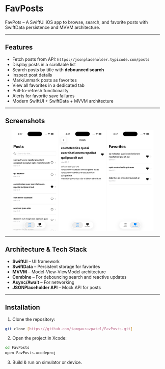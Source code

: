 # FavPosts
FavPots – A SwiftUI iOS app to browse, search, and favorite posts with SwiftData persistence and MVVM architecture.

---

## **Features**

- Fetch posts from API: `https://jsonplaceholder.typicode.com/posts`
- Display posts in a scrollable list
- Search posts by title with **debounced search**
- Inspect post details
- Mark/unmark posts as favorites
- View all favorites in a dedicated tab
- Pull-to-refresh functionality
- Alerts for favorite save failures
- Modern SwiftUI + SwiftData + MVVM architecture

---

## **Screenshots**

<p align="center">
  <img src="screenshots/posts_list.png" alt="Posts List" width="30%"/>
  <img src="screenshots/post_detail.png" alt="Post Detail" width="30%"/>
  <img src="screenshots/favorites.png" alt="Favorites" width="30%"/>
</p>

---

## **Architecture & Tech Stack**

- **SwiftUI** – UI framework
- **SwiftData** – Persistent storage for favorites
- **MVVM** – Model-View-ViewModel architecture
- **Combine** – For debouncing search and reactive updates
- **Async/Await** – For networking
- **JSONPlaceholder API** – Mock API for posts

---

## **Installation**

1. Clone the repository:

```bash
git clone [https://github.com/iamgauravpatel/FavPosts.git]
```

2. Open the project in Xcode:

```bash
cd FavPosts
open FavPosts.xcodeproj
```

3. Build & run on simulator or device.
